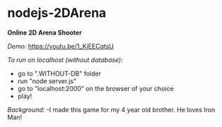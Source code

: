 # nodejs-2DArena
**Online 2D Arena Shooter**

*Demo:*
https://youtu.be/1_KjEECqtsU

*To run on localhost (without database):*
- go to ".WITHOUT-DB" folder
- run "node server.js"
- go to "localhost:2000" on the browser of your choice
- play!

*Background:*
-I made this game for my 4 year old brother. He loves Iron Man!


